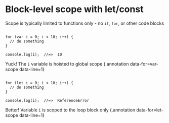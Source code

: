 # Block-level scope with let/const

Scope is typically limited to functions only - no `if`, `for`, or other code blocks

<div class="row">
<div class="cell-4">

<pre><code id="var-scope">
for (<span class="highlight">var</span> i = 0; i < 10; i++) {
  // do something
}

console.log(i);  //=>  10
</code></pre>

</div>
<div class="cell">

Yuck! The `i` variable is hoisted to global scope {.annotation data-for=var-scope data-line=1}

</div>
</div>

<div class="row">
<div class="cell-4">

<pre><code id="let-scope">
for (<span class="highlight">let</span> i = 0; i < 10; i++) {
  // do something
}

console.log(i);  //=>  ReferenceError
</code></pre>

</div>
<div class="cell">

Better! Variable `i` is scoped to the loop block only {.annotation data-for=let-scope data-line=1}

</div>
</div>
